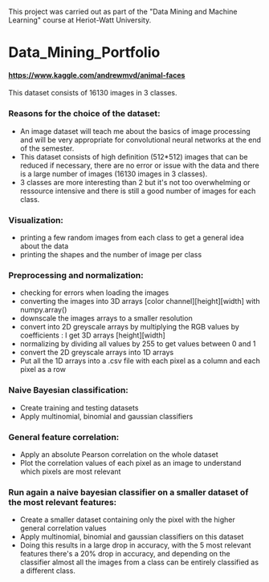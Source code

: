 This project was carried out as part of the "Data Mining and Machine Learning" course at Heriot-Watt University.


# Data_Mining_Portfolio

#### https://www.kaggle.com/andrewmvd/animal-faces

This dataset consists of 16130 images in 3 classes.

### Reasons for the choice of the dataset:
- An image dataset will teach me about the basics of image processing and will be very appropriate for convolutional neural networks at the end of the semester.
- This dataset consists of high definition (512*512) images that can be reduced if necessary, there are no error or issue with the data and there is a large number of images (16130 images in 3 classes).
- 3 classes are more interesting than 2 but it's not too overwhelming or ressource intensive and there is still a good number of images for each class.

### Visualization:
- printing a few random images from each class to get a general idea about the data
- printing the shapes and the number of image per class

### Preprocessing and normalization:
- checking for errors when loading the images
- converting the images into 3D arrays [color channel][height][width] with numpy.array()
- downscale the images arrays to a smaller resolution
- convert into 2D greyscale arrays by multiplying the RGB values by coefficients : I get 3D arrays [height][width]
- normalizing by dividing all values by 255 to get values between 0 and 1
- convert the 2D greyscale arrays into 1D arrays
- Put all the 1D arrays into a .csv file with each pixel as a column and each pixel as a row

### Naive Bayesian classification:
- Create training and testing datasets
- Apply multinomial, binomial and gaussian classifiers

### General feature correlation:
- Apply an absolute Pearson correlation on the whole dataset
- Plot the correlation values of each pixel as an image to understand which pixels are most relevant

### Run again a naive bayesian classifier on a smaller dataset of the most relevant features:
- Create a smaller dataset containing only the pixel with the higher general correlation values
- Apply multinomial, binomial and gaussian classifiers on this dataset
- Doing this results in a large drop in accuracy, with the 5 most relevant features there's a 20% drop in accuracy, and depending on the classifier almost all the images from a class can be entirely classified as a different class.
